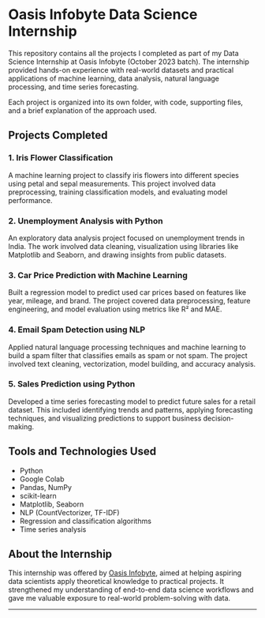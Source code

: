 # Oasis Infobyte Data Science Internship

This repository contains all the projects I completed as part of my Data Science Internship at Oasis Infobyte (October 2023 batch). The internship provided hands-on experience with real-world datasets and practical applications of machine learning, data analysis, natural language processing, and time series forecasting.

Each project is organized into its own folder, with code, supporting files, and a brief explanation of the approach used.

## Projects Completed

### 1. Iris Flower Classification
A machine learning project to classify iris flowers into different species using petal and sepal measurements. This project involved data preprocessing, training classification models, and evaluating model performance.

### 2. Unemployment Analysis with Python
An exploratory data analysis project focused on unemployment trends in India. The work involved data cleaning, visualization using libraries like Matplotlib and Seaborn, and drawing insights from public datasets.

### 3. Car Price Prediction with Machine Learning
Built a regression model to predict used car prices based on features like year, mileage, and brand. The project covered data preprocessing, feature engineering, and model evaluation using metrics like R² and MAE.

### 4. Email Spam Detection using NLP
Applied natural language processing techniques and machine learning to build a spam filter that classifies emails as spam or not spam. The project involved text cleaning, vectorization, model building, and accuracy analysis.

### 5. Sales Prediction using Python
Developed a time series forecasting model to predict future sales for a retail dataset. This included identifying trends and patterns, applying forecasting techniques, and visualizing predictions to support business decision-making.

## Tools and Technologies Used

- Python
- Google Colab
- Pandas, NumPy
- scikit-learn
- Matplotlib, Seaborn
- NLP (CountVectorizer, TF-IDF)
- Regression and classification algorithms
- Time series analysis

## About the Internship

This internship was offered by [Oasis Infobyte](https://oasisinfobyte.com), aimed at helping aspiring data scientists apply theoretical knowledge to practical projects. It strengthened my understanding of end-to-end data science workflows and gave me valuable exposure to real-world problem-solving with data.

---
